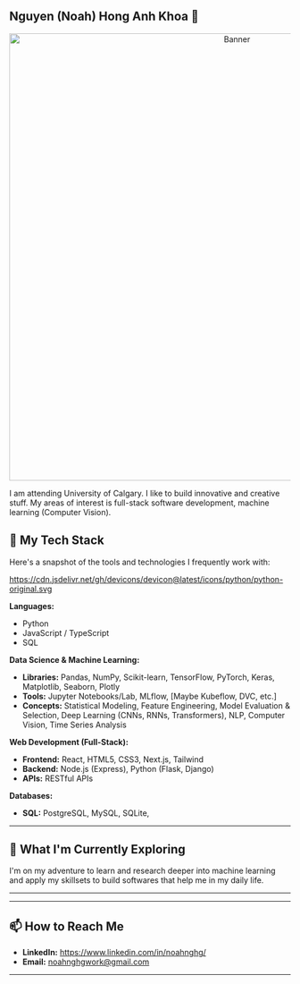 ## Nguyen (Noah) Hong Anh Khoa 👋

<p align="center">
  <img src="https://assets.grok.com/users/34d0eb92-01e4-4a6e-aa91-aeee962586f1/generated/cdAEHih5Ysnw1XuL/image.jpg" width="800" alt="Banner">
</p>

I am attending University of Calgary. I like to build innovative and creative stuff. My areas of interest is full-stack software development, machine learning (Computer Vision). 


## 🔧 My Tech Stack

Here's a snapshot of the tools and technologies I frequently work with:

https://cdn.jsdelivr.net/gh/devicons/devicon@latest/icons/python/python-original.svg

**Languages:**
* Python
* JavaScript / TypeScript
* SQL

**Data Science & Machine Learning:**
* **Libraries:** Pandas, NumPy, Scikit-learn, TensorFlow, PyTorch, Keras, Matplotlib, Seaborn, Plotly
* **Tools:** Jupyter Notebooks/Lab, MLflow, [Maybe Kubeflow, DVC, etc.]
* **Concepts:** Statistical Modeling, Feature Engineering, Model Evaluation & Selection, Deep Learning (CNNs, RNNs, Transformers), NLP, Computer Vision, Time Series Analysis

**Web Development (Full-Stack):**
* **Frontend:** React, HTML5, CSS3, Next.js, Tailwind
* **Backend:** Node.js (Express), Python (Flask, Django)
* **APIs:** RESTful APIs

**Databases:**
* **SQL:** PostgreSQL, MySQL, SQLite, 

---

## 🌱 What I'm Currently Exploring

I'm on my adventure to learn and research deeper into machine learning and apply my skillsets to build softwares that help me in my daily life.

---

---

## 📫 How to Reach Me

* **LinkedIn:** https://www.linkedin.com/in/noahnghg/
* **Email:** noahnghgwork@gmail.com

---


<!--
**noahnghg/noahnghg** is a ✨ _special_ ✨ repository because its `README.md` (this file) appears on your GitHub profile.

Here are some ideas to get you started:

- 🔭 I’m currently working on ...
- 🌱 I’m currently learning ...
- 👯 I’m looking to collaborate on ...
- 🤔 I’m looking for help with ...
- 💬 Ask me about ...
- 📫 How to reach me: ...
- 😄 Pronouns: ...
- ⚡ Fun fact: ...
-->
